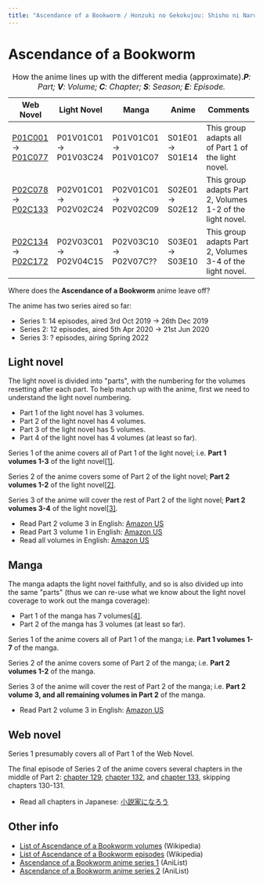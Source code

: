 ```yaml
---
title: "Ascendance of a Bookworm / Honzuki no Gekokujou: Shisho ni Naru Tame ni wa Shudan wo Erandeiraremasen"
---
```


# Ascendance of a Bookworm

<table>
  <caption>How the anime lines up with the different media (approximate).<em><strong>P</strong>: Part; <strong>V</strong>: Volume; <strong>C</strong>: Chapter; <strong>S</strong>: Season; <strong>E</strong>: Episode.</em></caption>
  <thead>
    <tr>
      <th scope "col">Web Novel</th>
      <th scope "col">Light Novel</th>
      <th scope "col">Manga</th>
      <th scope "col">Anime</th>
      <th scope "col">Comments</th>
    </tr>
  </thead>
  <tbody>
    <tr>
      <td><a href="https://ncode.syosetu.com/n4830bu/1/">P01C001</a> → <a href="https://ncode.syosetu.com/n4830bu/77/">P01C077</a></td>
      <td>P01V01C01 → P01V03C24</td>
      <td>P01V01C01 → P01V01C07</td>
      <td>S01E01 → S01E14</td>
      <td>This group adapts all of Part 1 of the light novel.</td>
    </tr>
    <tr>
      <td><a href="https://ncode.syosetu.com/n4830bu/78/">P02C078</a> → <a href="https://ncode.syosetu.com/n4830bu/133/">P02C133</a></td>
      <td>P02V01C01 → P02V02C24</td>
      <td>P02V01C01 → P02V02C09</td>
      <td>S02E01 → S02E12</td>
      <td>This group adapts Part 2, Volumes 1-2 of the light novel.</td>
    </tr>
    <tr>
      <td><a href="https://ncode.syosetu.com/n4830bu/134/">P02C134</a> → <a href="https://ncode.syosetu.com/n4830bu/172/">P02C172</a></td>
      <td>P02V03C01 → P02V04C15</td>
      <td>P02V03C10 → P02V07C??</td>
      <td>S03E01 → S03E10</td>
      <td>This group adapts Part 2, Volumes 3-4 of the light novel.</td>
    </tr>
  </tbody>
</table>

Where does the **Ascendance of a Bookworm** anime leave off?

The anime has two series aired so far:

* Series 1: 14 episodes, aired 3rd Oct 2019 -> 26th Dec 2019
* Series 2: 12 episodes, aired 5th Apr 2020 -> 21st Jun 2020
* Series 3: ? episodes, airing Spring 2022

## Light novel

The light novel is divided into "parts", with the numbering for the volumes resetting after each part. To help match up with the anime, first we need to understand the light novel numbering.

* Part 1 of the light novel has 3 volumes.
* Part 2 of the light novel has 4 volumes.
* Part 3 of the light novel has 5 volumes.
* Part 4 of the light novel has 4 volumes (at least so far).

Series 1 of the anime covers all of Part 1 of the light novel; i.e. **Part 1 volumes 1-3** of the light novel[[1]](https://anilist.co/forum/thread/28720/comment/779352).

Series 2 of the anime covers some of Part 2 of the light novel; **Part 2 volumes 1-2** of the light novel[[2]](https://anilist.co/anime/113693/Honzuki-no-Gekokujou-Shisho-ni-Naru-Tame-ni-wa-Shudan-wo-Erandeiraremasen-2/).

Series 3 of the anime will cover the rest of Part 2 of the light novel; **Part 2 volumes 3-4** of the light novel[[3]](https://anilist.co/anime/121176/Honzuki-no-Gekokujou-Shisho-ni-Naru-Tame-ni-wa-Shudan-wo-Erandeiraremasen-3/).

* Read Part 2 volume 3 in English: [Amazon US](https://www.amazon.com/gp/product/B084BWGGXS)
* Read Part 3 volume 1 in English: [Amazon US](https://www.amazon.com/gp/product/B089GVG8TB)
* Read all volumes in English: [Amazon US](https://www.amazon.com/Ascendance-Bookworm-10-Book/dp/B08RYY44GB)

## Manga

The manga adapts the light novel faithfully, and so is also divided up into the same "parts" (thus we can re-use what we know about the light novel coverage to work out the manga coverage):

* Part 1 of the manga has 7 volumes[[4]](https://anilist.co/manga/96775/Honzuki-no-Gekokujou-Shisho-ni-Naru-Tame-ni-wa-Shudan-wo-Erandeiraremasen-Dai-1bu--Hon-ga-Nai-nara-Tsukureba-Ii/).
* Part 2 of the manga has 3 volumes (at least so far).

Series 1 of the anime covers all of Part 1 of the manga; i.e. **Part 1 volumes 1-7** of the manga.

Series 2 of the anime covers some of Part 2 of the manga; i.e. **Part 2 volumes 1-2** of the manga.

Series 3 of the anime will cover the rest of Part 2 of the manga; i.e. **Part 2 volume 3, and all remaining volumes in Part 2** of the manga.

* Read Part 2 volume 3 in English: [Amazon US](https://www.amazon.com/Ascendance-Bookworm-Manga-Part-Kazuki-ebook/dp/B09HCJC48P)

## Web novel

Series 1 presumably covers all of Part 1 of the Web Novel.

The final episode of Series 2 of the anime covers several chapters in the middle of Part 2: [chapter 129](https://ncode.syosetu.com/n4830bu/129/), [chapter 132](https://ncode.syosetu.com/n4830bu/132/), and [chapter 133](https://ncode.syosetu.com/n4830bu/133/), skipping chapters 130-131.

* Read all chapters in Japanese: [小説家になろう](https://ncode.syosetu.com/n4830bu/)

## Other info

* [List of Ascendance of a Bookworm volumes](https://en.wikipedia.org/wiki/Ascendance_of_a_Bookworm) (Wikipedia)
* [List of Ascendance of a Bookworm episodes](https://en.wikipedia.org/wiki/List_of_Ascendance_of_a_Bookworm_episodes) (Wikipedia)
* [Ascendance of a Bookworm anime series 1](https://anilist.co/anime/108268/Honzuki-no-Gekokujou-Shisho-ni-Naru-Tame-ni-wa-Shudan-wo-Erandeiraremasen/) (AniList)
* [Ascendance of a Bookworm anime series 2](https://anilist.co/anime/113693/Honzuki-no-Gekokujou-Shisho-ni-Naru-Tame-ni-wa-Shudan-wo-Erandeiraremasen-2/) (AniList)